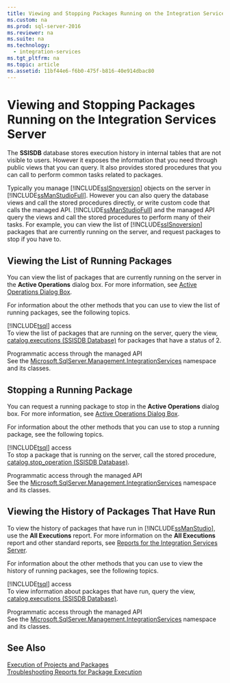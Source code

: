 ```yaml
---
title: Viewing and Stopping Packages Running on the Integration Services Server
ms.custom: na
ms.prod: sql-server-2016
ms.reviewer: na
ms.suite: na
ms.technology: 
  - integration-services
ms.tgt_pltfrm: na
ms.topic: article
ms.assetid: 11bf44e6-f6b0-475f-b816-40e914dbac80
---
```

# Viewing and Stopping Packages Running on the Integration Services Server
  The **SSISDB** database stores execution history in internal tables that are not visible to users. However it exposes the information that you need through public views that you can query. It also provides stored procedures that you can call to perform common tasks related to packages.  
  
 Typically you manage [!INCLUDE[ssISnoversion](../../Topics/TopicNameContainA/includes/ssISnoversion_md.md)] objects on the server in [!INCLUDE[ssManStudioFull](../../Topics/TopicNameContainA/includes/ssManStudioFull_md.md)]. However you can also query the database views and call the stored procedures directly, or write custom code that calls the managed API. [!INCLUDE[ssManStudioFull](../../Topics/TopicNameContainA/includes/ssManStudioFull_md.md)] and the managed API query the views and call the stored procedures to perform many of their tasks. For example, you can view the list of [!INCLUDE[ssISnoversion](../../Topics/TopicNameContainA/includes/ssISnoversion_md.md)] packages that are currently running on the server, and request packages to stop if you have to.  
  
## Viewing the List of Running Packages  
 You can view the list of packages that are currently running on the server in the **Active Operations** dialog box. For more information, see [Active Operations Dialog Box](../../Topics/TopicNameNotContainA/Active-Operations-Dialog-Box.md).  
  
 For information about the other methods that you can use to view the list of running packages, see the following topics.  
  
 [!INCLUDE[tsql](../../Topics/TopicNameContainA/includes/tsql_md.md)] access  
 To view the list of packages that are running on the server, query the view, [catalog.executions &#40;SSISDB Database&#41;](../Topic/catalog.executions%20\(SSISDB%20Database\).md) for packages that have a status of 2.  
  
 Programmatic access through the managed API  
 See the [Microsoft.SqlServer.Management.IntegrationServices](assetId:///N:Microsoft.SqlServer.Management.IntegrationServices) namespace and its classes.  
  
## Stopping a Running Package  
 You can request a running package to stop in the **Active Operations** dialog box. For more information, see [Active Operations Dialog Box](../../Topics/TopicNameNotContainA/Active-Operations-Dialog-Box.md).  
  
 For information about the other methods that you can use to stop a running package, see the following topics.  
  
 [!INCLUDE[tsql](../../Topics/TopicNameContainA/includes/tsql_md.md)] access  
 To stop a package that is running on the server, call the stored procedure, [catalog.stop_operation &#40;SSISDB Database&#41;](../Topic/catalog.stop_operation%20\(SSISDB%20Database\).md).  
  
 Programmatic access through the managed API  
 See the [Microsoft.SqlServer.Management.IntegrationServices](assetId:///N:Microsoft.SqlServer.Management.IntegrationServices) namespace and its classes.  
  
## Viewing the History of Packages That Have Run  
 To view the history of packages that have run in [!INCLUDE[ssManStudio](../../Topics/TopicNameContainA/includes/ssManStudio_md.md)], use the **All Executions** report. For more information on the **All Executions** report and other standard reports, see [Reports for the Integration Services Server](../../Topics/TopicNameNotContainA/Reports-for-the-Integration-Services-Server.md).  
  
 For information about the other methods that you can use to view the history of running packages, see the following topics.  
  
 [!INCLUDE[tsql](../../Topics/TopicNameContainA/includes/tsql_md.md)] access  
 To view information about packages that have run, query the view, [catalog.executions &#40;SSISDB Database&#41;](../Topic/catalog.executions%20\(SSISDB%20Database\).md).  
  
 Programmatic access through the managed API  
 See the [Microsoft.SqlServer.Management.IntegrationServices](assetId:///N:Microsoft.SqlServer.Management.IntegrationServices) namespace and its classes.  
  
## See Also  
 [Execution of Projects and Packages](../../Topics/TopicNameNotContainA/Execution-of-Projects-and-Packages.md)   
 [Troubleshooting Reports for Package Execution](../../Topics/TopicNameNotContainA/Troubleshooting-Reports-for-Package-Execution.md)  
  
  